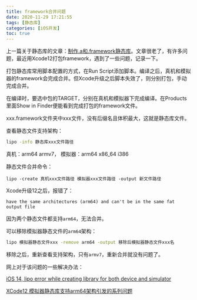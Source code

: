 ```yaml
---
title: framework合并问题
date: 2020-11-29 17:21:55
tags: [静态库]
categories: [iOS开发]
toc: true
---
```


上一篇关于静态库的文章：[制作.a和.framework静态库](https://markmiao.com/2016/11/14/%E5%88%B6%E4%BD%9C-a%E5%92%8C-framework%E9%9D%99%E6%80%81%E5%BA%93/)。文章很老了，有许多问题，最近用Xcode12打包framework，遇到了一些问题，记录一下。
<!--more-->

打包静态库常用脚本配置的方式，在Run Script添加脚本。编译之后，真机和模拟器的framework会完成合并。但Xcode升级之后脚本失效了，则分别打包，手动完成合并。

在编译时，要选中包的TARGET，分别在真机和模拟器下完成编译。在Products里面Show in Finder便能看到完成打包的framework文件。

xxx.framework文件夹中xxx文件，没有后缀名且体积最大，这就是静态库文件。

查看静态文件支持架构：

```sh
lipo -info 静态库xxx文件路径
```

真机：arm64 armv7， 模拟器：arm64 x86_64 i386 

静态文件合并命令：

```shell
lipo -create 真机xxx文件路径 模拟器xxx文件路径 -output 新文件路径
```

Xcode升级12之后，报错了：

```
have the same architectures (arm64) and can't be in the same fat output file
```

因为两个静态文件都支持`arm64`，无法合并。

可以移除模拟器静态文件的`arm64`架构：

```sh
lipo 模拟器静态文件xxx -remove arm64 -output 移除后模拟器静态文件xxx名
```

移除之后，重新查看支持架构，只有`armv7`，重新合并就没有问题了。

网上对于该问题的一些解决办法：

[iOS 14, lipo error while creating library for both device and simulator](https://stackoverflow.com/questions/64022291/ios-14-lipo-error-while-creating-library-for-both-device-and-simulator)

[XCode12 模拟器静态库支持arm64架构引发的系列问题](https://blog.csdn.net/huawt520/article/details/109305833)

